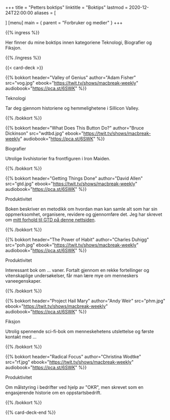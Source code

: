 +++
title = "Petters boktips"
linktitle = "Boktips"
lastmod = 2020-12-24T22:00:00
aliases = [

]
[menu]
main = { parent = "Forbruker og medier" }
+++

<!-- markdownlint-disable MD033 MD032 MD034 -->

{{% ingress %}}

Her finner du mine boktips innen kategoriene
<span class="badge bg-success text-white">Teknologi</span>, <span class="badge
bg-danger text-white">Biografier</span> og <span class="badge bg-primary
text-white">Fiksjon</span>.

{{% /ingress %}}

{{< card-deck >}}

{{% bokkort
 header="Valley of Genius"
 author="Adam Fisher"
 src="vog.jpg"
 ebook="https://twit.tv/shows/macbreak-weekly"
 audiobook="https://pca.st/6SWK"
 %}}

<span class="badge bg-success text-white">Teknologi</span>

Tar deg gjennom historiene og hemmelighetene i Sillicon Valley.

{{% /bokkort %}}

{{% bokkort
 header="What Does This Button Do?"
 author="Bruce Dickinson"
 src="wdtbd.jpg"
 ebook="https://twit.tv/shows/macbreak-weekly"
 audiobook="https://pca.st/6SWK"
 %}}

<span class="badge bg-danger text-white">Biografier</span>

Utrolige livshistorier fra frontfiguren i Iron Maiden.

{{% /bokkort %}}

{{% bokkort
 header="Getting Things Done"
 author="David Allen"
 src="gtd.jpg"
 ebook="https://twit.tv/shows/macbreak-weekly"
 audiobook="https://pca.st/6SWK"
 %}}

<span class="badge bg-danger text-white">Produktivitet</span>

Boken beskriver en metodikk om hvordan man kan samle alt som har sin oppmerksomhet,
organisere, revidere og gjennomføre det. Jeg har skrevet om [mitt forhold til GTD på denne
nettsiden](../gtd).

{{% /bokkort %}}

{{% bokkort
 header="The Power of Habit"
 author="Charles Duhigg"
 src="poh.jpg"
 ebook="https://twit.tv/shows/macbreak-weekly"
 audiobook="https://pca.st/6SWK"
 %}}

<span class="badge bg-danger text-white">Produktivitet</span>

Interessant bok om … vaner. Fortalt gjennom en rekke fortellinger og vitenskaplige undersøkelser,
får man lære mye om menneskers vaneegenskaper.

{{% /bokkort %}}

{{% bokkort
 header="Project Hail Mary"
 author="Andy Weir"
 src="phm.jpg"
 ebook="https://twit.tv/shows/macbreak-weekly"
 audiobook="https://pca.st/6SWK"
 %}}

<span class="badge bg-primary text-white">Fiksjon</span>

Utrolig spennende sci-fi-bok om menneskehetens utslettelse og første kontakt med …

{{% /bokkort %}}

{{% bokkort
 header="Radical Focus"
 author="Christina Wodtke"
 src="rf.jpg"
 ebook="https://twit.tv/shows/macbreak-weekly"
 audiobook="https://pca.st/6SWK"
 %}}

<span class="badge bg-primary text-white">Produktivitet</span>

Om målstyring i bedrifter ved hjelp av "OKR",
men skrevet som en engasjerende historie om en oppstartsbedrift.

{{% /bokkort %}}

{{% card-deck-end %}}

